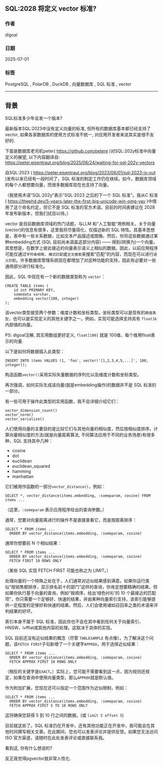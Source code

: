 ## SQL:2028 将定义 vector 标准?  
          
### 作者          
digoal          
          
### 日期          
2025-07-01         
          
### 标签          
PostgreSQL , PolarDB , DuckDB , 向量数据库 , SQL 标准 , vector   
          
----          
          
## 背景    
SQL标准多少年会发一个版本?   
  
最新版本SQL:2023中没有定义向量的标准, 但所有的数据库基本都已经支持了vector, 如果各家数据库的使用方式标准不统一, 对应用开发者来说其实是很不友好的.  
  
下面是数据库老司机peter( https://github.com/petere )对SQL:202y标准中向量定义的展望, 以下内容翻译自: https://peter.eisentraut.org/blog/2025/06/24/waiting-for-sql-202y-vectors  
  
自SQL:2023 ( https://peter.eisentraut.org/blog/2023/06/01/sql-2023-is-out )发布以来已经有一段时间了，SQL 标准的制定工作仍在继续。如今，数据库领域的每个人都想要向量，而很多数据库现在也支持了向量。  
  
（我使用术语“SQL:202y”表示“SQL:2023 之后的下一个 SQL 标准”。我从C 标准( https://thephd.dev/5-years-later-the-first-big-unicode-win-omg-yay )中借用了这个命名约定，但它不是 SQL 标准的官方术语。目前的时间表建议在 2028 年发布新版本，但我们拭目以待。）  
  
vector 是目前数据库领域的热门话题，与LLM 和“人工智能”用例相关。关于向量(vector)的信息有很多，这里我将尽量简化，仅描述新的 SQL 特性。其基本思想是，表中有一些关系数据，比如文本产品描述或图像。然后，你将这些数据通过某种embedding方式 (SQL 目前尚未涵盖这部分内容) —— 得到(转换为)一个向量。其思想是，在数学上彼此接近的向量表示语义上相似的数据。因此，以前应用程序可能仅通过`字符串相等`、`模式匹配`或`全文搜索`来搜索“匹配”的内容，而现在可以进行`语义匹配`。许多数据库管理系统现在都增加了对这种功能的支持，因此有必要对一些通用部分进行标准化。  
  
因此，SQL 中现在有一个新的数据类型称为 `vector`：  
```  
CREATE TABLE items (  
    id int PRIMARY KEY,  
    somedata varchar,  
    embedding vector(100, integer)  
);  
```  
  
该vector类型接受两个参数：维度计数和坐标类型。坐标类型可以是现有的`数值类型`，也可以是实现定义的其他关键字之一。例如，实现可能选择支持具有 `float16` 内部值的向量。  
  
PS: digoal注解, 其实用数组更好定义, `float[100]` 就是 100维、每个维用float表示的向量.    
  
以下是如何将数据插入此类型：  
```  
INSERT INTO items VALUES (1, 'foo', vector('[1,2,3,4,5,...]', 100, integer));  
```  
  
构造函数`vector()`采用实际矢量数据的序列化以及维度计数和坐标类型。  
  
再次强调，如何实际生成该向量(就是embedding操作)的数据并不是 SQL 标准的一部分。  
  
有一些可用于操作此类型的实用函数，我不会详细介绍它们：  
```  
vector_dimension_count()  
vector_norm()  
vector_serialize()  
```  
  
人们使用向量的主要目的是比较它们与其他向量的相似度，然后按相似度排序。计算向量相似度的方法(就是向量距离算法, 不同算法应用于不同的业务场景)有很多种，SQL 支持其中几种：  
- cosine  
- dot  
- euclidean  
- euclidean_squared  
- hamming  
- manhattan  
  
它们被用作函数的一部分`vector_distance()`，例如：  
```  
SELECT *, vector_distance(items.embedding, :someparam, cosine) FROM items ...  
```  
  
（这里，`:someparam` 表示应用程序给出的查询参数。）  
  
通常，您要对向量距离进行的操作不是直接查看它，而是按距离排序：  
```  
SELECT * FROM items ...  
  ORDER BY vector_distance(items.embedding, :someparam, cosine)  
```  
  
通常你想要前 N 个相似结果：  
```  
SELECT * FROM items ...  
  ORDER BY vector_distance(items.embedding, :someparam, cosine)  
  FETCH FIRST 10 ROWS ONLY  
```  
  
（某些 SQL 实现 FETCH FIRST 可能也称之为 LIMIT。）  
  
处理向量的一个特殊之处在于，人们通常对近似结果感到满意。如果你运行类似“按销售额排序，显示排名前十的部门”这样的查询，你肯定想要精确的结果。但如果你执行基于向量的查询，例如“按顺序，给出‘绿色衬衫’的 10 个最接近的匹配项”，你只需要一个足够好、快速的结果，并由某种向量索引支持，该索引能够提供一定程度的足够好和快速的结果。然后，人们会使用诸如召回率之类的术语来评判结果的好坏。  
  
索引本身不属于 SQL 标准，因此你也不会在其中看到任何关于向量索引、HNSW、ivfflat或其他内容的处理。这取决于具体的实现。  
  
SQL 目前还没有近似结果的概念（尽管 `TABLESAMPLE` 有点像）。为了解决这个问题，该`FETCH FIRST`子句新增了一个关键字`APPROX`，用于选择近似结果：  
```  
SELECT * FROM items ...  
  ORDER BY vector_distance(items.embedding, :someparam, cosine)  
  FETCH APPROX FIRST 10 ROWS ONLY  
```  
  
（相反的关键字是`EXACT`。）实际上，您可能不需要看到这一点，因为规则还规定，如果在查询中使用向量类型，那么`APPROX`就是默认值。  
  
作为附加扩展，您现在还可以指定一个范围作为近似限制，例如：  
```  
SELECT * FROM items ...  
  ORDER BY vector_distance(items.embedding, :someparam, cosine)  
  FETCH APPROX FIRST 5 TO 10 ROWS ONLY  
```  
  
这将确保您获得 5 到 10 行之间的数据。(或 `limit 5 offset 5`)  
  
目前就这些了。SQL 标准仍在开发中，还有其他功能正在开发中，我可能会在其他时间撰写相关文章。在此期间，您也可以发表评论并提供反馈。如果您无法访问 ISO 官方渠道，请随时在此处发表评论或直接联系我。  
    
    
看到这, 你有什么想说的?  
  
反正我觉得pgvector就非常人性化.    
    
